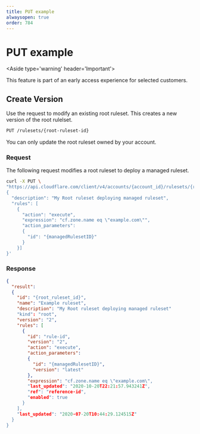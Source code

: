 ```yaml
---
title: PUT example
alwaysopen: true
order: 784
---
```


# PUT example

<Aside type='warning' header='Important'>

This feature is part of an early access experience for selected customers.

</Aside>

## Create Version

Use the request to modify an existing root ruleset. This creates a new version of the root rulelset.

```bash
PUT /rulesets/{root-ruleset-id}
```

You can only update the root ruleset owned by your account.

### Request

The following request modifies a root ruleset to deploy a managed ruleset.

```bash
curl -X PUT \
"https://api.cloudflare.com/client/v4/accounts/{account_id}/rulesets/{root_ruleset_id}" --data '
{
  "description": "My Root ruleset deploying managed ruleset", 
  "rules": [
    {
      "action": "execute",
      "expression": "cf.zone.name eq \"example.com\"", 
      "action_parameters":
      {
        "id": "{managedRulesetID}"
      }
    }]
}'
```

### Response

```json
{
  "result":
  {
    "id": "{root_ruleset_id}",
    "name": "Example ruleset",
    "description": "My Root ruleset deploying managed ruleset"
    "kind": "root",
    "version": "2",
    "rules": [
      {
        "id": "rule-id",
        "version": "2",
        "action": "execute",
        "action_parameters":
        {
          "id": "{managedRulesetID}",
          "version": "latest"
        },
        "expression": "cf.zone.name eq \"example.com\",
        "last_updated": "2020-10-20T22:21:57.943241Z",
        "ref": "reference-id",
        "enabled": true
      }
    ],
    "last_updated": "2020-07-20T10:44:29.124515Z"
  }
}

```